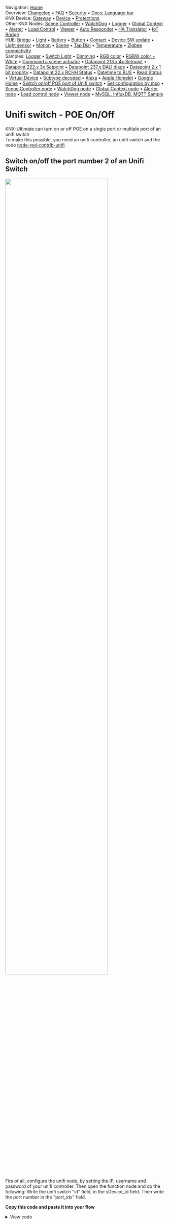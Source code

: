 <!-- NAV START -->
Navigation: [Home](https://supergiovane.github.io/node-red-contrib-knx-ultimate/wiki/Home)  
Overview: [Changelog](https://github.com/Supergiovane/node-red-contrib-knx-ultimate/blob/master/CHANGELOG.md) • [FAQ](https://supergiovane.github.io/node-red-contrib-knx-ultimate/wiki/FAQ-Troubleshoot) • [Security](https://supergiovane.github.io/node-red-contrib-knx-ultimate/wiki/SECURITY) • [Docs: Language bar](https://supergiovane.github.io/node-red-contrib-knx-ultimate/wiki/Docs-Language-Bar)  
KNX Device: [Gateway](https://supergiovane.github.io/node-red-contrib-knx-ultimate/wiki/Gateway-configuration) • [Device](https://supergiovane.github.io/node-red-contrib-knx-ultimate/wiki/Device) • [Protections](https://supergiovane.github.io/node-red-contrib-knx-ultimate/wiki/Protections)  
Other KNX Nodes: [Scene Controller](https://supergiovane.github.io/node-red-contrib-knx-ultimate/wiki/SceneController-Configuration) • [WatchDog](https://supergiovane.github.io/node-red-contrib-knx-ultimate/wiki/WatchDog-Configuration) • [Logger](https://supergiovane.github.io/node-red-contrib-knx-ultimate/wiki/Logger-Configuration) • [Global Context](https://supergiovane.github.io/node-red-contrib-knx-ultimate/wiki/GlobalVariable) • [Alerter](https://supergiovane.github.io/node-red-contrib-knx-ultimate/wiki/Alerter-Configuration) • [Load Control](https://supergiovane.github.io/node-red-contrib-knx-ultimate/wiki/LoadControl-Configuration) • [Viewer](https://supergiovane.github.io/node-red-contrib-knx-ultimate/wiki/knxUltimateViewer) • [Auto Responder](https://supergiovane.github.io/node-red-contrib-knx-ultimate/wiki/KNXAutoResponder) • [HA Translator](https://supergiovane.github.io/node-red-contrib-knx-ultimate/wiki/HATranslator) • [IoT Bridge](https://supergiovane.github.io/node-red-contrib-knx-ultimate/wiki/IoT-Bridge-Configuration)  
HUE: [Bridge](https://supergiovane.github.io/node-red-contrib-knx-ultimate/wiki/HUE%20Bridge%20configuration) • [Light](https://supergiovane.github.io/node-red-contrib-knx-ultimate/wiki/HUE%20Light) • [Battery](https://supergiovane.github.io/node-red-contrib-knx-ultimate/wiki/HUE%20Battery) • [Button](https://supergiovane.github.io/node-red-contrib-knx-ultimate/wiki/HUE%20Button) • [Contact](https://supergiovane.github.io/node-red-contrib-knx-ultimate/wiki/HUE%20Contact%20sensor) • [Device SW update](https://supergiovane.github.io/node-red-contrib-knx-ultimate/wiki/HUE%20Device%20software%20update) • [Light sensor](https://supergiovane.github.io/node-red-contrib-knx-ultimate/wiki/HUE%20Light%20sensor) • [Motion](https://supergiovane.github.io/node-red-contrib-knx-ultimate/wiki/HUE%20Motion) • [Scene](https://supergiovane.github.io/node-red-contrib-knx-ultimate/wiki/HUE%20Scene) • [Tap Dial](https://supergiovane.github.io/node-red-contrib-knx-ultimate/wiki/HUE%20Tapdial) • [Temperature](https://supergiovane.github.io/node-red-contrib-knx-ultimate/wiki/HUE%20Temperature%20sensor) • [Zigbee connectivity](https://supergiovane.github.io/node-red-contrib-knx-ultimate/wiki/HUE%20Zigbee%20connectivity)  
Samples: [Logger](https://supergiovane.github.io/node-red-contrib-knx-ultimate/wiki/Logger-Sample) • [Switch Light](https://supergiovane.github.io/node-red-contrib-knx-ultimate/wiki/-Sample---Switch-light) • [Dimming](https://supergiovane.github.io/node-red-contrib-knx-ultimate/wiki/-Sample---Dimming) • [RGB color](https://supergiovane.github.io/node-red-contrib-knx-ultimate/wiki/-Sample---RGB-Color) • [RGBW color + White](https://supergiovane.github.io/node-red-contrib-knx-ultimate/wiki/-Sample---RGBW-Color-plus-White) • [Command a scene actuator](https://supergiovane.github.io/node-red-contrib-knx-ultimate/wiki/-Sample---Control-a-scene-actuator) • [Datapoint 213.x 4x Setpoint](https://supergiovane.github.io/node-red-contrib-knx-ultimate/wiki/-Sample---DPT213) • [Datapoint 222.x 3x Setpoint](https://supergiovane.github.io/node-red-contrib-knx-ultimate/wiki/-Sample---DPT222) • [Datapoint 237.x DALI diags](https://supergiovane.github.io/node-red-contrib-knx-ultimate/wiki/-Sample---DPT237) • [Datapoint 2.x 1 bit proprity](https://supergiovane.github.io/node-red-contrib-knx-ultimate/wiki/-Sample---DPT2) • [Datapoint 22.x RCHH Status](https://supergiovane.github.io/node-red-contrib-knx-ultimate/wiki/-Sample---DPT22) • [Datetime to BUS](https://supergiovane.github.io/node-red-contrib-knx-ultimate/wiki/-Sample---DateTime-to-BUS) • [Read Status](https://supergiovane.github.io/node-red-contrib-knx-ultimate/wiki/-Sample---Read-value-from-Device) • [Virtual Device](https://supergiovane.github.io/node-red-contrib-knx-ultimate/wiki/-Sample---Virtual-Device) • [Subtype decoded](https://supergiovane.github.io/node-red-contrib-knx-ultimate/wiki/-Sample---Subtype) • [Alexa](https://supergiovane.github.io/node-red-contrib-knx-ultimate/wiki/-Sample---Alexa) • [Apple Homekit](https://supergiovane.github.io/node-red-contrib-knx-ultimate/wiki/-Sample---Apple-Homekit) • [Google Home](https://supergiovane.github.io/node-red-contrib-knx-ultimate/wiki/-Sample---Google-Assistant) • [Switch on/off POE port of Unifi switch](https://supergiovane.github.io/node-red-contrib-knx-ultimate/wiki/-Sample---UnifiPOE) • [Set configuration by msg](https://supergiovane.github.io/node-red-contrib-knx-ultimate/wiki/-Sample-setConfig) • [Scene Controller node](https://supergiovane.github.io/node-red-contrib-knx-ultimate/wiki/Sample-Scene-Node) • [WatchDog node](https://supergiovane.github.io/node-red-contrib-knx-ultimate/wiki/-Sample---WatchDog) • [Global Context node](https://supergiovane.github.io/node-red-contrib-knx-ultimate/wiki/SampleGlobalContextNode) • [Alerter node](https://supergiovane.github.io/node-red-contrib-knx-ultimate/wiki/SampleAlerter) • [Load control node](https://supergiovane.github.io/node-red-contrib-knx-ultimate/wiki/SampleLoadControl) • [Viewer node](https://supergiovane.github.io/node-red-contrib-knx-ultimate/wiki/knxUltimateViewer) • [MySQL, InfluxDB, MQTT Sample](https://supergiovane.github.io/node-red-contrib-knx-ultimate/wiki/Sample-KNX2MQTT-KNX2MySQL-KNX2InfluxDB)
<!-- NAV END -->

# Unifi switch - POE On/Off

KNX-Ultimate can turn on or off POE on a single port or multiple port of an unifi switch<br/>
To make this possible, you need an unifi controller, an unifi switch and the node [node-red-contrib-unifi](https:flows.nodered.org/node/node-red-contrib-unifi)<br/>

## Switch on/off the port number 2 of an Unifi Switch

<img src="https://raw.githubusercontent.com/Supergiovane/node-red-contrib-knx-ultimate/master/img/wiki/UnifiPOE.png" width="80%"><br/>

Firs of all, configure the unifi node, by setting the IP, username and password of your unifi controller.
Then open the function node and do the following:
Write the unifi switch "id" field, in the sDevice\_id field. Then write the port number in the "port\_idx" field.

**Copy this code and paste it into your flow**

<details><summary>View code</summary>

> Adjust the nodes according to your setup

```javascript

[{"id":"b6ea19e2.81cdf","type":"Unifi","z":"d61f370f.0413c","name":"","ip":"192.168.1.3","port":8443,"site":"default","command":"70","unifios":false,"x":690,"y":420,"wires":[["d5503273.a295"]]},{"id":"a68490a6.358ef8","type":"function","z":"d61f370f.0413c","name":"Yealink T45G","func":"// Write the unifi switch \"id\" field, in the sDevice_id field.\n// Then write the port number in the \"port_idx\" field. \n// In this example, the port number is 2\n\n// Switch to be controlled\nvar sDevice_id=\"PUT HERE YOUR SWITCH'S ID\";\n// Port to be controlled\nvar iPort=10; // PUT HERE YOUR SWITCH'S ID\n\nnode.status({fill:msg.payload ? \"green\" : \"red\",shape:\"dot\",text: \"Unifi \" + sDevice_id});\n\n\n// You can control more than one port at the same time, by\n// by replacing \"port_overrides:\" section of the JSON with\n// a comma separated list of ports, like this:\n// port_overrides: [\n// {\"port_idx\": 2, \"poe_mode\": sPOE },\n// {\"port_idx\": 3, \"poe_mode\": sPOE },\n// {\"port_idx\": 4, \"poe_mode\": sPOE }\n// ]\n\nvar sPOE = \"auto\";\nif (msg.payload === true){\n // POE on\n sPOE =\"auto\";\n}else\n{\n // POE off\n sPOE =\"off\";\n}\nmsg.payload = { command: \"setPortProfiles\",\ndevice_id: sDevice_id, \n\nport_overrides: [\n{\"port_idx\": iPort, \"poe_mode\": sPOE }\n\n]}; // You can add many ports you want, just add another row, separated by a comma.\n\nreturn msg;","outputs":1,"noerr":0,"initialize":"","finalize":"","x":330,"y":220,"wires":[["7f880c2e.140a5c"]]},{"id":"2647f7d5.e2db68","type":"link in","z":"d61f370f.0413c","name":"Unifi controller","links":["7f880c2e.140a5c"],"x":115,"y":420,"wires":[["efc4a4d3.565378"]]},{"id":"7f880c2e.140a5c","type":"link out","z":"d61f370f.0413c","name":"","links":["2647f7d5.e2db68"],"x":455,"y":220,"wires":[]},{"id":"efc4a4d3.565378","type":"delay","z":"d61f370f.0413c","name":"","pauseType":"rate","timeout":"10","timeoutUnits":"minutes","rate":"1","nbRateUnits":"1","rateUnits":"minute","randomFirst":"1","randomLast":"5","randomUnits":"seconds","drop":false,"x":240,"y":420,"wires":[["d2896974.c47f9"]]},{"id":"d5503273.a295","type":"function","z":"d61f370f.0413c","name":"Elaboro","func":"// Leggo gli overrides porte attuali, e poi ci aggiungo quello \n// salvato nel flow, perchè all'unifi devo rimandare sempre tutte\n// le porte, altrimenti fa l'override solo della porta richiesta\n// e resetta le altre a default.\n\nlet oMsg = flow.get(\"payload\");\nlet oElencoUnifi = msg.payload;\nif (oElencoUnifi === undefined) {\n node.status({ fill: \"red\", shape: \"dot\", text: \"Flow non impostato\" });\n return;\n}\nlet oFoundUnifi = oElencoUnifi[0].filter(x => x._id === oMsg.device_id);\nif (oFoundUnifi === undefined) {\n node.status({ fill: \"red\", shape: \"dot\", text: \"Device non trovato \" + oMsg.device_id });\n return;\n}\nlet oDeviceUnifi = oFoundUnifi[0];\n\n// Cerco ed elimino il precedente override della stessa porta\n//console.log(oDeviceUnifi.port_overrides[0].port_idx);\nfor (let index = 0; index < oDeviceUnifi.port_overrides.length; index++) {\n const element = oDeviceUnifi.port_overrides[index];\n if (element.port_idx === oMsg.port_overrides[0].port_idx) {\n //console.log(element);\n oDeviceUnifi.port_overrides.splice(index, 1);\n //console.log(oDeviceUnifi.port_overrides)\n break;\n }\n}\n// Aggiungo l'override passato dal msg, all'elenco overrides\nfor (let index = 0; index < oDeviceUnifi.port_overrides.length; index++) {\n const element = oDeviceUnifi.port_overrides[index];\n oMsg.port_overrides.push(element);\n}\nnode.status({ fill: \"green\", shape: \"dot\", text: \"Ports override: \" + oMsg.port_overrides.length });\nreturn {payload:oMsg};","outputs":1,"noerr":0,"initialize":"","finalize":"","x":820,"y":420,"wires":[["f7890cfa.97af68"]]},{"id":"d2896974.c47f9","type":"change","z":"d61f370f.0413c","name":"","rules":[{"t":"set","p":"payload","pt":"flow","to":"payload","tot":"msg"}],"action":"","property":"","from":"","to":"","reg":false,"x":414,"y":420,"wires":[["ba7b3caf.9acfe8"]]},{"id":"ba7b3caf.9acfe8","type":"change","z":"d61f370f.0413c","name":"Query","rules":[{"t":"set","p":"payload","pt":"msg","to":"Banana","tot":"str"}],"action":"","property":"","from":"","to":"","reg":false,"x":564,"y":420,"wires":[["b6ea19e2.81cdf"]]},{"id":"f7890cfa.97af68","type":"Unifi","z":"d61f370f.0413c","name":"","ip":"192.168.1.3","port":8443,"site":"default","command":"70","unifios":false,"x":950,"y":420,"wires":[[]]},{"id":"8a4c3a9.dfcaf48","type":"Unifi","z":"d61f370f.0413c","name":"","ip":"192.168.1.3","port":8443,"site":"default","command":"70","unifios":false,"x":390,"y":100,"wires":[["15e5e962.43e4ef"]]},{"id":"eecc2793.b952e8","type":"inject","z":"d61f370f.0413c","name":"Discovery","props":[{"p":"payload"},{"p":"topic","vt":"str"}],"repeat":"","crontab":"","once":false,"onceDelay":0.1,"topic":"","payload":"","payloadType":"date","x":220,"y":100,"wires":[["8a4c3a9.dfcaf48"]]},{"id":"15e5e962.43e4ef","type":"debug","z":"d61f370f.0413c","name":"","active":true,"tosidebar":true,"console":false,"tostatus":false,"complete":"payload","targetType":"msg","statusVal":"","statusType":"auto","x":550,"y":100,"wires":[]},{"id":"b1029521.bdf4","type":"comment","z":"d61f370f.0413c","name":"This sends a POE command, by preserving the state of other ports","info":"","x":340,"y":380,"wires":[]},{"id":"7a1eb8b0.cc736","type":"comment","z":"d61f370f.0413c","name":"Press Discovery and search the ID of the switch to be controlled","info":"","x":370,"y":60,"wires":[]},{"id":"688861e3.7016a","type":"inject","z":"d61f370f.0413c","name":"ON","props":[{"p":"payload"},{"p":"topic","vt":"str"}],"repeat":"","crontab":"","once":false,"onceDelay":0.1,"topic":"","payload":"true","payloadType":"bool","x":170,"y":200,"wires":[["a68490a6.358ef8"]]},{"id":"7fd730ff.bc65d8","type":"inject","z":"d61f370f.0413c","name":"OFF","props":[{"p":"payload"},{"p":"topic","vt":"str"}],"repeat":"","crontab":"","once":false,"onceDelay":0.1,"topic":"","payload":"false","payloadType":"bool","x":170,"y":240,"wires":[["a68490a6.358ef8"]]},{"id":"d09052ed.87f73","type":"comment","z":"d61f370f.0413c","name":"In the function, put the switch ID and the port to be controlled","info":"","x":480,"y":180,"wires":[]}]

```

</details>
